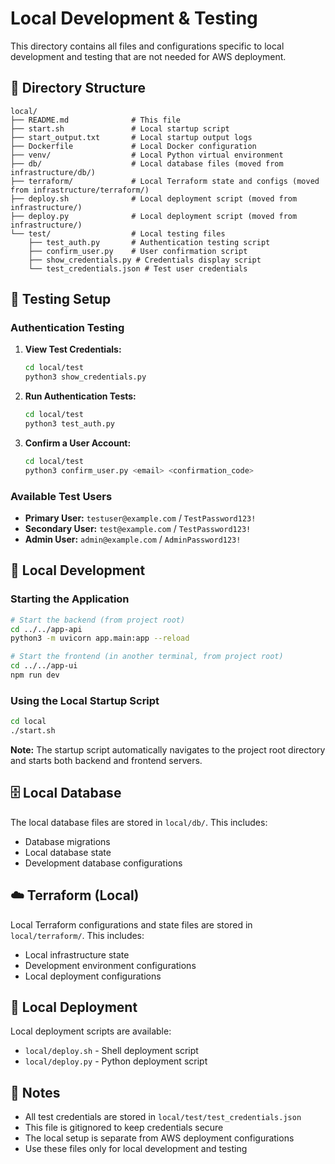 # Local Development & Testing

This directory contains all files and configurations specific to local development and testing that are not needed for AWS deployment.

## 📁 Directory Structure

```
local/
├── README.md              # This file
├── start.sh               # Local startup script
├── start_output.txt       # Local startup output logs
├── Dockerfile             # Local Docker configuration
├── venv/                  # Local Python virtual environment
├── db/                    # Local database files (moved from infrastructure/db/)
├── terraform/             # Local Terraform state and configs (moved from infrastructure/terraform/)
├── deploy.sh              # Local deployment script (moved from infrastructure/)
├── deploy.py              # Local deployment script (moved from infrastructure/)
└── test/                  # Local testing files
    ├── test_auth.py       # Authentication testing script
    ├── confirm_user.py    # User confirmation script
    ├── show_credentials.py # Credentials display script
    └── test_credentials.json # Test user credentials
```

## 🧪 Testing Setup

### Authentication Testing

1. **View Test Credentials:**
   ```bash
   cd local/test
   python3 show_credentials.py
   ```

2. **Run Authentication Tests:**
   ```bash
   cd local/test
   python3 test_auth.py
   ```

3. **Confirm a User Account:**
   ```bash
   cd local/test
   python3 confirm_user.py <email> <confirmation_code>
   ```

### Available Test Users

- **Primary User:** `testuser@example.com` / `TestPassword123!`
- **Secondary User:** `test@example.com` / `TestPassword123!`
- **Admin User:** `admin@example.com` / `AdminPassword123!`

## 🚀 Local Development

### Starting the Application

```bash
# Start the backend (from project root)
cd ../../app-api
python3 -m uvicorn app.main:app --reload

# Start the frontend (in another terminal, from project root)
cd ../../app-ui
npm run dev
```

### Using the Local Startup Script

```bash
cd local
./start.sh
```

**Note:** The startup script automatically navigates to the project root directory and starts both backend and frontend servers.

## 🗄️ Local Database

The local database files are stored in `local/db/`. This includes:
- Database migrations
- Local database state
- Development database configurations

## ☁️ Terraform (Local)

Local Terraform configurations and state files are stored in `local/terraform/`. This includes:
- Local infrastructure state
- Development environment configurations
- Local deployment configurations

## 🔧 Local Deployment

Local deployment scripts are available:
- `local/deploy.sh` - Shell deployment script
- `local/deploy.py` - Python deployment script

## 📝 Notes

- All test credentials are stored in `local/test/test_credentials.json`
- This file is gitignored to keep credentials secure
- The local setup is separate from AWS deployment configurations
- Use these files only for local development and testing 
